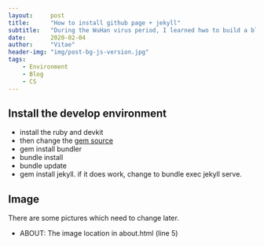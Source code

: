 ```yaml
---
layout:     post
title:      "How to install github page + jekyll"
subtitle:   "During the WuHan virus period, I learned hwo to build a blog and try to make it perfect."
date:       2020-02-04
author:     "Vitae"
header-img: "img/post-bg-js-version.jpg"
tags:
    - Environment
    - Blog
    - CS
---
```

## Install the develop environment
- install the ruby and devkit
- then change the [gem source](https://gems.ruby-china.com/)
- gem install bundler
- bundle install
- bundle update
- gem install jekyll. if it does work, change to bundle exec jekyll serve.
  
## Image
There are some pictures which need to change later.
- ABOUT: The image location in about.html (line 5)

